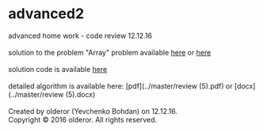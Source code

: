 # advanced2
advanced home work - code review 12.12.16<br /><br />
solution to the problem "Array" problem available  [here](https://contest.yandex.ru/contest/3473/problems/D/ "Yandex Contest 3473") or [here](https://contest.yandex.ru/contest/3473/problems/D/ "Yandex Contest 3473")<br /><br />
solution code is available [here](../master/d.cpp)<br /><br />
detailed algorithm is available here: [pdf](../master/review (5).pdf) or [docx](../master/review (5).docx)<br /><br />
Created by olderor (Yevchenko Bohdan) on 12.12.16.<br />
Copyright © 2016 olderor. All rights reserved.
